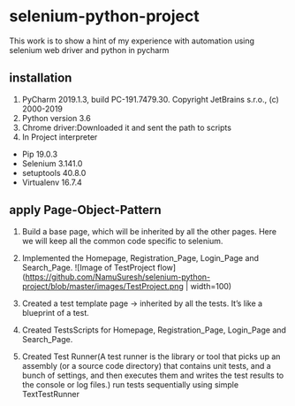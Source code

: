 # selenium-python-project
This work is to show a hint of my experience with automation using selenium web driver and python in pycharm

## installation
1. PyCharm 2019.1.3, build PC-191.7479.30. Copyright JetBrains s.r.o., (c) 2000-2019
2. Python version 3.6
3. Chrome driver:Downloaded it and sent the path to scripts
4. In Project interpreter 
  - Pip 19.0.3
  - Selenium 3.141.0
  - setuptools 40.8.0
  - Virtualenv 16.7.4
 
 ## apply Page-Object-Pattern
 1. Build a base page, which will be inherited by all the other pages. Here we will keep all the common code specific to selenium.
 2. Implemented the Homepage, Registration_Page, Login_Page and Search_Page.
    ![Image of TestProject flow](https://github.com/NamuSuresh/selenium-python-project/blob/master/images/TestProject.png | width=100)
    
 3. Created a test template page -> inherited by all the tests. It’s like a blueprint of a test.
 4. Created TestsScripts for Homepage, Registration_Page, Login_Page and Search_Page.
 5. Created Test Runner(A test runner is the library or tool that picks up an assembly (or a source code directory) that contains unit tests, and a bunch of settings, and then executes them and writes the test results to the console or log files.) run tests sequentially using simple TextTestRunner
 
 
